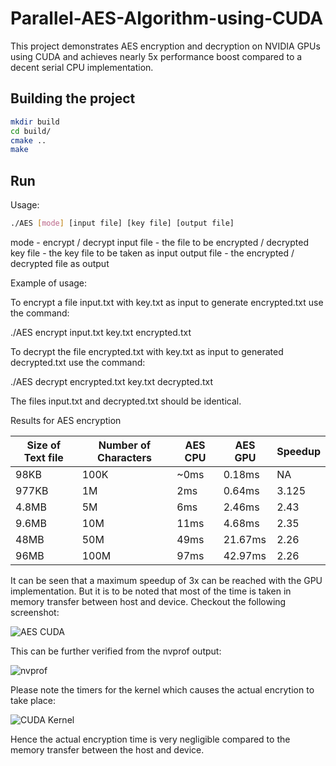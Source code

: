 
# Parallel-AES-Algorithm-using-CUDA

This project demonstrates AES encryption and decryption on NVIDIA GPUs using CUDA and achieves nearly 5x performance boost compared to a decent serial CPU implementation.

## Building the project
```bash
mkdir build
cd build/
cmake ..
make
```
## Run
Usage:

```bash
./AES [mode] [input file] [key file] [output file]
```

mode - encrypt / decrypt
input file - the file to be encrypted / decrypted
key file - the key file to be taken as input
output file - the encrypted / decrypted file as output

Example of usage:

To encrypt a file input.txt with key.txt as input to generate encrypted.txt use the command:

./AES encrypt input.txt key.txt encrypted.txt

To decrypt the file encrypted.txt with key.txt as input to generated decrypted.txt use the command:

./AES decrypt encrypted.txt key.txt decrypted.txt

The files input.txt and decrypted.txt should be identical.

Results for AES encryption

Size of Text file | Number of Characters | AES CPU | AES GPU | Speedup
|---|---|---|---|---|
98KB  | 100K | ~0ms | 0.18ms | NA |
977KB | 1M | 2ms | 0.64ms | 3.125 |
4.8MB | 5M | 6ms | 2.46ms | 2.43 |
9.6MB | 10M | 11ms | 4.68ms | 2.35 |
48MB | 50M | 49ms | 21.67ms | 2.26 |
96MB | 100M | 97ms | 42.97ms | 2.26 |

It can be seen that a maximum speedup of 3x can be reached with the GPU implementation. But it is to be noted that most of the time is taken in memory transfer between host and device. Checkout the following screenshot:

![AES CUDA](https://imgur.com/bdXKmqq.png)

This can be further verified from the nvprof output:

![nvprof](https://imgur.com/YIGR5ew.png)

Please note the timers for the kernel which causes the actual encrytion to take place:

![CUDA Kernel](https://imgur.com/fOepkRH.png)

Hence the actual encryption time is very negligible compared to the memory transfer between the host and device.

